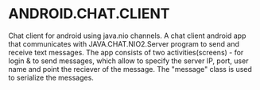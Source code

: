 # ANDROID.CHAT.CLIENT
Chat client for android using java.nio channels.
A chat client android app that communicates with JAVA.CHAT.NIO2.Server program to send and receive text messages.
The app consists of two activities(screens) - for login & to send messages, which allow to specify the server IP, port,
user name and point the reciever of the message. The "message" class is used to serialize the messages. 
